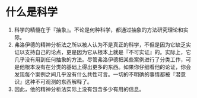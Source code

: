 # 什么是科学

1. 科学的精髓在于『抽象』。不论是何种科学，都通过抽象的方法研究理论和实际。
2. 弗洛伊德的精神分析法之所以被人认为不是真正的科学，不但是因为它缺乏实证以支持自己的论点，更是因为它从根本上就是『不可实证』的。实际上，它几乎没有用到任何抽象的方法。尽管弗洛伊德把某些案例进行了分类工作，可是他根本没有在分类的基础上得出更多的东西。如果你仔细看他的论证，你会发现每个案例之间几乎没有什么共性可言。一切的不明确的事情都被『潜意识』这种不可观测的东西解释了。
3. 因此，他的精神分析法实际上没有包含多少有用的信息。

